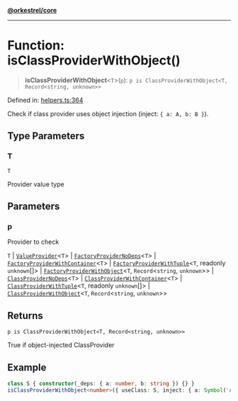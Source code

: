 [**@orkestrel/core**](../index.md)

***

# Function: isClassProviderWithObject()

> **isClassProviderWithObject**\<`T`\>(`p`): `p is ClassProviderWithObject<T, Record<string, unknown>>`

Defined in: [helpers.ts:364](https://github.com/orkestrel/core/blob/7cc3e19bc4a1e6f96f153d7b931686981208a465/src/helpers.ts#L364)

Check if class provider uses object injection (inject: `{ a: A, b: B }`).

## Type Parameters

### T

`T`

Provider value type

## Parameters

### p

Provider to check

`T` | [`ValueProvider`](../interfaces/ValueProvider.md)\<`T`\> | [`FactoryProviderNoDeps`](../type-aliases/FactoryProviderNoDeps.md)\<`T`\> | [`FactoryProviderWithContainer`](../type-aliases/FactoryProviderWithContainer.md)\<`T`\> | [`FactoryProviderWithTuple`](../type-aliases/FactoryProviderWithTuple.md)\<`T`, readonly `unknown`[]\> | [`FactoryProviderWithObject`](../type-aliases/FactoryProviderWithObject.md)\<`T`, `Record`\<`string`, `unknown`\>\> | [`ClassProviderNoDeps`](../type-aliases/ClassProviderNoDeps.md)\<`T`\> | [`ClassProviderWithContainer`](../type-aliases/ClassProviderWithContainer.md)\<`T`\> | [`ClassProviderWithTuple`](../type-aliases/ClassProviderWithTuple.md)\<`T`, readonly `unknown`[]\> | [`ClassProviderWithObject`](../type-aliases/ClassProviderWithObject.md)\<`T`, `Record`\<`string`, `unknown`\>\>

## Returns

`p is ClassProviderWithObject<T, Record<string, unknown>>`

True if object-injected ClassProvider

## Example

```ts
class S { constructor(_deps: { a: number, b: string }) {} }
isClassProviderWithObject<number>({ useClass: S, inject: { a: Symbol('A'), b: Symbol('B') } } as any)
```
